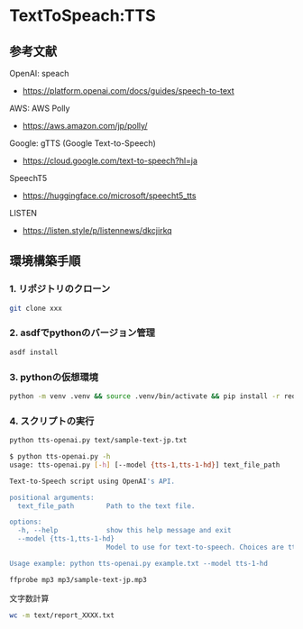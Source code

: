 # TextToSpeach:TTS

## 参考文献

OpenAI: speach
- https://platform.openai.com/docs/guides/speech-to-text

AWS: AWS Polly
- https://aws.amazon.com/jp/polly/

Google: gTTS (Google Text-to-Speech)
- https://cloud.google.com/text-to-speech?hl=ja

SpeechT5
- https://huggingface.co/microsoft/speecht5_tts

LISTEN
- https://listen.style/p/listennews/dkcjirkq

## 環境構築手順

### 1. リポジトリのクローン

```bash
git clone xxx
```

### 2. asdfでpythonのバージョン管理

```bash
asdf install
```

### 3. pythonの仮想環境

```bash
python -m venv .venv && source .venv/bin/activate && pip install -r requirements.txt
```

### 4. スクリプトの実行

```bash
python tts-openai.py text/sample-text-jp.txt
```

```bash
$ python tts-openai.py -h                                                                                                    254 ↵
usage: tts-openai.py [-h] [--model {tts-1,tts-1-hd}] text_file_path

Text-to-Speech script using OpenAI's API.

positional arguments:
  text_file_path        Path to the text file.

options:
  -h, --help            show this help message and exit
  --model {tts-1,tts-1-hd}
                        Model to use for text-to-speech. Choices are tts-1 or tts-1-hd. Default is tts-1.

Usage example: python tts-openai.py example.txt --model tts-1-hd
```


```bash
ffprobe mp3 mp3/sample-text-jp.mp3
```

文字数計算

```bash
wc -m text/report_XXXX.txt
```
